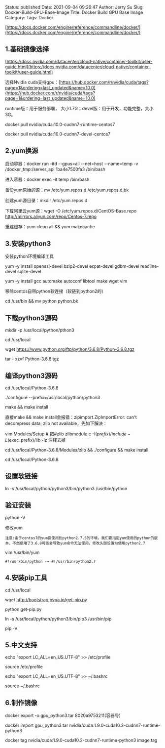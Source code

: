 Status: published
Date: 2021-09-04 09:26:47
Author: Jerry Su
Slug: Docker-Build-GPU-Base-Image
Title: Docker Build GPU Base Image
Category: 
Tags: Docker

[https://docs.docker.com/engine/reference/commandline/docker/](https://docs.docker.com/engine/reference/commandline/docker/)

## 1.基础镜像选择

[https://docs.nvidia.com/datacenter/cloud-native/container-toolkit/user-guide.html](https://docs.nvidia.com/datacenter/cloud-native/container-toolkit/user-guide.html)

选择Nvidia cuda支持gpu：[https://hub.docker.com/r/nvidia/cuda/tags?page=1&ordering=last_updated&name=10.0](https://hub.docker.com/r/nvidia/cuda/tags?page=1&ordering=last_updated&name=10.0)

runtime版：用于服务部署， 大小1.7G；devel版：用于开发，功能完整，大小3G。

docker pull nvidia/cuda:10.0-cudnn7-runtime-centos7 

docker pull nvidia/cuda:10.0-cudnn7-devel-centos7

## 2.yum换源

启动容器：docker run -itd --gpus=all  --net=host --name=temp -v /docker_tmp:/server_api 1ba4e7500fa3  /bin/bash

进入容器：docker exec -it temp /bin/bash

备份yum原始的源：mv /etc/yum.repos.d /etc/yum.repos.d.bk

创建yum源目录：mkdir /etc/yum.repos.d

下载阿里云yum源：wget -O /etc/yum.repos.d/CentOS-Base.repo http://mirrors.aliyun.com/repo/Centos-7.repo

重建缓存：yum clean all && yum makecache

## 3.安装python3

安装python环境编译工具

yum -y install openssl-devel bzip2-devel expat-devel gdbm-devel readline-devel sqlite-devel

yum -y install gcc automake autoconf libtool make wget vim

移除centos自带python软连接（软链到python2的）

cd /usr/bin && mv python python.bk

## 下载python3源码

mkdir -p /usr/local/python/pthon3

cd /usr/local

wget https://www.python.org/ftp/python/3.6.8/Python-3.6.8.tgz

tar - xzvf Python-3.6.8.tgz

## 编译python3源码

cd /usr/local/Python-3.6.8

./configure --prefix=/usr/local/python/python3

make && make install

直接make && make install会报错：zipimport.ZipImportError: can't decompress data; zlib not available，先如下解决：

vim Modules/Setup  # 把#zlib zlibmodule.c -I$(prefix)/include -L$(exec_prefix)/lib -lz 注释去掉

cd /usr/local/Python-3.6.8/Modules/zlib && ./configure && make install

cd /usr/local/Python-3.6.8

## 设置软链接

ln -s /usr/local/python/python3/bin/python3 /usr/bin/python

## 验证安装

python -V

修改yum

`注意:由于centos7的yum要使用到python2.7.5的环境，我们要指定yum使用的python的版本，不然使用了3.6.8可能会导致yum命令无法使用，修改头部设置为使用python2.7`

vim /usr/bin/yum

`#!/usr/bin/python -→ #!/usr/bin/python2.7`

## 4.安装pip工具

cd /usr/local

wget http://bootstrap.pypa.io/get-pip.py

python get-pip.py

ln -s /usr/local/python/python3/bin/pip3 /usr/bin/pip

pip -V

## 5.中文支持

echo "export LC_ALL=en_US.UTF-8" >> /etc/profile

source  /etc/profile

echo "export LC_ALL=en_US.UTF-8" >> ~/.bashrc

source ~/.bashrc

## 6.制作镜像

docker export -o gpu_python3.tar  8020a9753211(容器号)

docker import gpu_python3.tar nvidia/cuda:1.9.0-cuda10.2-cudnn7-runtime-python3

docker tag nvidia/cuda:1.9.0-cuda10.2-cudnn7-runtime-python3  image:tag

